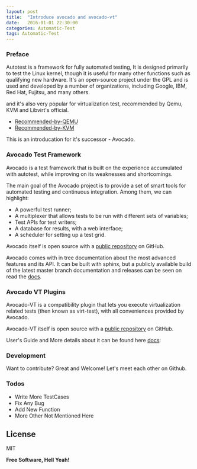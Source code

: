 ```yaml
---
layout: post
title:  "Introduce avocado and avocado-vt"
date:   2016-01-01 22:30:00
categories: Automatic-Test
tags: Automatic-Test
---
```

### Preface

Autotest is a framework for fully automated testing, It is designed primarily to test the Linux kernel, though it is useful for many other
functions such as qualifying new hardware. It's an open-source project under the GPL and is used and developed by a number of organizations,
including Google, IBM, Red Hat, Fujitsu, and many others.

and it's also very popular for virtualization test, recommended by Qemu, KVM and Libvirt's official.

- [Recommended-by-QEMU](http://wiki.qemu.org/Contribute/KVMAutotestInstallfest)
- [Recommended-by-KVM](http://www.linux-kvm.org/page/KVM-Autotest)

This is an introducation for it's successor - Avocado.

### Avocado Test Framework

Avocado is a test framework that is built on the experience accumulated with autotest, while improving on its weaknesses and shortcomings.

The main goal of the Avocado project is to provide a set of smart tools for automated testing and continuous integration. Among them, we can highlight:

- A powerful test runner;
- A multiplexer that allows tests to be run with different sets of variables;
- Test APIs for test writers;
- A database for results, with a web interface;
- A scheduler for setting up a test grid.

Avocado itself is open source with a [public repository][repo1] on GitHub.

Avocado comes with in tree documentation about the most advanced features and its API. It can be built with sphinx, but a publicly available build of the latest master branch documentation and releases can be seen on read the [docs](http://avocado-framework.github.io/).

### Avocado VT Plugins

Avocado-VT is a compatibility plugin that lets you execute virtualization related tests (then known as virt-test), with all conveniences provided by Avocado.

Avocado-VT itself is open source with a [public repository][repo2] on GitHub.

User's Guide and More details about it can be found here [docs](http://avocado-vt.readthedocs.io/):

### Development

Want to contribute? Great and Welcome! Let's meet each other on Github.

### Todos

 - Write More TestCases
 - Fix Any Bug
 - Add New Function
 - More Other Not Mentioned Here

License
----

MIT


**Free Software, Hell Yeah!**

[//]: # (These are reference links used in the body of this note and get stripped out when the markdown processor does its job. There is no need to format nicely because it shouldn't be seen. Thanks SO - http://stackoverflow.com/questions/4823468/store-comments-in-markdown-syntax)

   [repo1]: <https://github.com/avocado-framework/avocado>
   [repo2]: <https://github.com/avocado-framework/avocado-vt>
